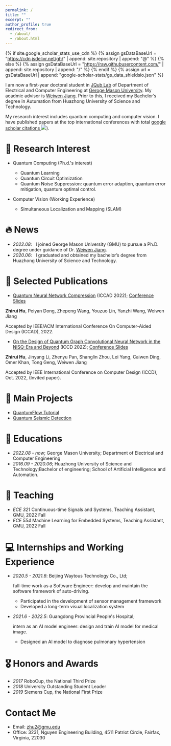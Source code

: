 ```yaml
---
permalink: /
title: ""
excerpt: ""
author_profile: true
redirect_from: 
  - /about/
  - /about.html
---
```


{% if site.google_scholar_stats_use_cdn %}
{% assign gsDataBaseUrl = "https://cdn.jsdelivr.net/gh/" | append: site.repository | append: "@" %}
{% else %}
{% assign gsDataBaseUrl = "https://raw.githubusercontent.com/" | append: site.repository | append: "/" %}
{% endif %}
{% assign url = gsDataBaseUrl | append: "google-scholar-stats/gs_data_shieldsio.json" %}

<span class='anchor' id='about-me'></span>

I am now a first-year doctoral student in [JQub Lab](https://jqub.ece.gmu.edu/) of Department of Electrical and Computer Engineering at [Geroge Mason University](https://www.gmu.edu). My acadmic advisor is [Weiwen Jiang](https://jqub.ece.gmu.edu/categories/bio/). Prior to this, I received my Bachelor’s degree in Autumation from Huazhong University of Science and Technology.

My research interest includes quantum computing and computer vision. I have published papers at the top international conferences with total <a href='https://scholar.google.com/citations?user=N6JrW54AAAAJ'>google scholar citations <a href='https://scholar.google.com/citations?user=N6JrW54AAAAJ'><img src="https://img.shields.io/endpoint?url={{ url | url_encode }}&logo=Google%20Scholar&labelColor=f6f6f6&color=9cf&style=flat&label=citations"></a>).

# 🔖 Research Interest
- Quantum Computing (Ph.d.'s interest)
  * Quantum Learning
  * Quantum Circuit Optimization
  * Quantum Noise Suppression: quantum error adaption, quantum error mitigation, quantum optimal control.

  
- Computer Vision (Working Experience)
  * Simultaneous Localization and Mapping (SLAM)


  
# 🔥 News
- *2022.08*: &nbsp; I joined George Mason University (GMU) to pursue a Ph.D. degree under guidance of Dr. [Weiwen Jiang](https://jqub.ece.gmu.edu/categories/bio/).
- *2020.06*: &nbsp; I graduated and obtained my bachelor’s degree from Huazhong University of Science and Technology.
  
# 📝 Selected Publications 

- [Quantum Neural Network Compression](https://arxiv.org/abs/2207.01578) (ICCAD 2022); [Conference Slides](https://docs.google.com/presentation/d/1GPK434OXi9kxTPrBz57zV56jEOBATB0L/edit?usp=sharing&ouid=103310366326555615456&rtpof=true&sd=true)
  
**Zhirui Hu**, Peiyan Dong, Zhepeng Wang, Youzuo Lin, Yanzhi Wang, Weiwen Jiang

Accepted by IEEE/ACM International Conference On Computer-Aided Design (ICCAD), 2022.


  
- [On the Design of Quantum Graph Convolutional Neural Network in the NISQ-Era and Beyond](https://ieeexplore.ieee.org/stamp/stamp.jsp?arnumber=9978396) (ICCD 2022); [Conference Slides](https://docs.google.com/presentation/d/1CuXY4gcyeykOQ5XIWBuQN9bwGHH6i_It/edit?usp=sharing&ouid=103310366326555615456&rtpof=true&sd=true)
  
**Zhirui Hu**, Jinyang Li, Zhenyu Pan, Shanglin Zhou, Lei Yang, Caiwen Ding, Omer Khan, Tong Geng, Weiwen Jiang

Accepted by IEEE International Conference on Computer Design (ICCD), Oct. 2022, (Invited paper).
  
# 🔨 Main Projects 
- [QuantumFlow Tutorial](https://github.com/JQub/QuantumFlow_Tutorial)
- [Quantum Seismic Detection](https://github.com/JQub/quantum_seismic_detection)
  

# 📖 Educations
- *2022.08 - now*; George Mason University; Department of Electrical and Computer Engineering
- *2016.09 - 2020.06*; Huazhong University of Science and Technology;Bachelor of engineering; School of Artificial Intelligence and Automation.

  
# 👩 Teaching
- *ECE 321* Continuous-time Signals and Systems, Teaching Assistant, GMU, 2022 Fall
- *ECE 554* Machine Learning for Embedded Systems, Teaching Assistant, GMU, 2022 Fall
  
# 💻 Internships and Working Experience
- *2020.5 - 2021.6*: Beijing Waytous Technology Co., Ltd; 
  
  full-time work as a Software Engineer: develop and maintain the software framework of auto-driving.
  * Participated in the development of sensor management framework 
  * Developed a long-term visual localization system

- *2021.6 - 2022.5*: Guangdong Provincial People's Hospital;
  
  intern as an AI model engineer: design and train AI model for medical image.
  * Designed an AI model to diagnose pulmonary hypertension
  
  
# 🎖 Honors and Awards
- *2017* RoboCup, the National Third Prize
- *2018* University Outstanding Student Leader
- *2019* Siemens Cup, the National First Prize
  
  
#  Contact Me
- Email: zhu2@gmu.edu
- Office: 3231, Nguyen Engineering Building, 4511 Patriot Circle, Fairfax, Virginia, 22030

<!-- # 💬 Invited Talks
- *2021.06*, Lorem ipsum dolor sit amet, consectetur adipiscing elit. Vivamus ornare aliquet ipsum, ac tempus justo dapibus sit amet. 
- *2021.03*, Lorem ipsum dolor sit amet, consectetur adipiscing elit. Vivamus ornare aliquet ipsum, ac tempus justo dapibus sit amet.  \| [\[video\]](https://github.com/) -->

